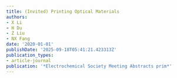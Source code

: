 ```yaml
---
title: (Invited) Printing Optical Materials
authors:
- X Li
- H Du
- Z Liu
- NX Fang
date: '2020-01-01'
publishDate: '2025-09-18T05:41:21.423313Z'
publication_types:
- article-journal
publication: '*Electrochemical Society Meeting Abstracts prim*'
---
```

